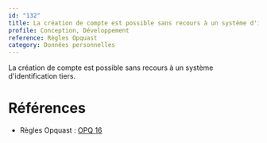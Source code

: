 ```yaml
---
id: "132"
title: La création de compte est possible sans recours à un système d'identification tiers.
profile: Conception, Développement
reference: Règles Opquast
category: Données personnelles
---
```


La création de compte est possible sans recours à un système d'identification tiers.

# Références

*   Règles Opquast : [OPQ 16](https://checklists.opquast.com/fr/assurance-qualite-web/la-creation-de-compte-est-possible-sans-recours-a-un-systeme-didentification-tiers)
